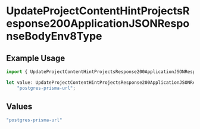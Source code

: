 # UpdateProjectContentHintProjectsResponse200ApplicationJSONResponseBodyEnv8Type

## Example Usage

```typescript
import { UpdateProjectContentHintProjectsResponse200ApplicationJSONResponseBodyEnv8Type } from "@vercel/sdk/models/operations";

let value: UpdateProjectContentHintProjectsResponse200ApplicationJSONResponseBodyEnv8Type =
    "postgres-prisma-url";
```

## Values

```typescript
"postgres-prisma-url"
```